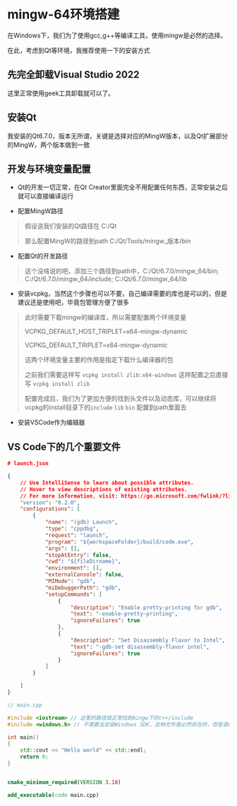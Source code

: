 # mingw-64环境搭建

在Windows下，我们为了使用gcc,g++等编译工具，使用mingw是必然的选择。

在此，考虑到Qt等环境，我推荐使用一下的安装方式

## 先完全卸载Visual Studio 2022

这里正常使用geek工具卸载就可以了。

## 安装Qt

我安装的Qt6.7.0，版本无所谓，关键是选择对应的MingW版本，以及Qt扩展部分的MingW，两个版本做到一致

## 开发与环境变量配置

* Qt的开发一切正常，在Qt Creator里面完全不用配置任何东西，正常安装之后就可以直接编译运行

* 配置MingW路径

>
> 假设说我们安装的Qt路径在 C:/Qt
>
> 那么配置MingW的路径到path C:/Qt/Tools/mingw_版本/bin
>

* 配置Qt的开发路径

>
> 这个没啥说的吧，添加三个路径到path中，C:/Qt/6.7.0/mingw_64/bin; C:/Qt/6.7.0/mingw_64/include; C:/Qt/6.7.0/mingw_64/lib
>

* 安装vcpkg，当然这个步骤也可以不要，自己编译需要的库也是可以的，但是建议还是使用吧，毕竟包管理方便了很多

>
> 此时需要下载mingw的编译库，所以需要配置两个环境变量
>
> VCPKG_DEFAULT_HOST_TRIPLET=x64-mingw-dynamic
>
> VCPKG_DEFAULT_TRIPLET=x64-mingw-dynamic
>
> 这两个环境变量主要的作用是指定下载什么编译器的包
>
> 之前我们需要这样写 `vcpkg install zlib:x64-windows` 这样配置之后直接写 `vcpkg install zlib`
>
> 配置完成后，我们为了更加方便的找到头文件以及动态库，可以继续将vcpkg的install目录下的`include` `lib` `bin` 配置到path里面去

* 安装VSCode作为编辑器

## VS Code下的几个重要文件

```json
# launch.json

{
    // Use IntelliSense to learn about possible attributes.
    // Hover to view descriptions of existing attributes.
    // For more information, visit: https://go.microsoft.com/fwlink/?linkid=830387
    "version": "0.2.0",
    "configurations": [
        {
            "name": "(gdb) Launch",
            "type": "cppdbg",
            "request": "launch",
            "program": "${workspaceFolder}/build/code.exe",
            "args": [],
            "stopAtEntry": false,
            "cwd": "${fileDirname}",
            "environment": [],
            "externalConsole": false,
            "MIMode": "gdb",
            "miDebuggerPath": "gdb",
            "setupCommands": [
                {
                    "description": "Enable pretty-printing for gdb",
                    "text": "-enable-pretty-printing",
                    "ignoreFailures": true
                },
                {
                    "description": "Set Disassembly Flavor to Intel",
                    "text": "-gdb-set disassembly-flavor intel",
                    "ignoreFailures": true
                }
            ]
        }

    ]
}

```

```C++
// main.cpp

#include <iostream> // 这里的路径就正常找到mingw下的c++/include
#include <windows.h> // 不需要去安装Windows SDK，这种文件是必然存在的，但是调用Windows API是否有影响，后续测试

int main()
{
    std::cout << "Hello world" << std::endl;
    return 0;
}

```

```cmake

cmake_minimum_required(VERSION 3.18)

add_executable(code main.cpp)

```
